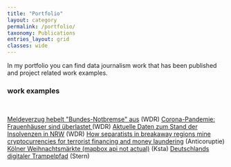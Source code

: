 ```yaml
---
title: "Portfolio"
layout: category
permalink: /portfolio/
taxonomy: Publications
entries_layout: grid
classes: wide
---
```

In my portfolio you can find data journalism work that has been published and project related work examples.

### work examples
<br>
 
[Meldeverzug hebelt "Bundes-Notbremse" aus](https://www1.wdr.de/nachrichten/corona-ueberlastete-frauenhaeuser-100.html)
(WDR)
[Corona-Pandemie: Frauenhäuser sind überlastet ](https://www1.wdr.de/nachrichten/corona-ueberlastete-frauenhaeuser-100.html)
(WDR)
[Aktuelle Daten zum Stand der Insolvenzen in NRW](https://www1.wdr.de/nachrichten/wirtschaft/insolvenzzahlen-nrw-100.html)
(WDR)
[How separatists in breakaway regions mine cryptocurrencies for terrorist financing and money laundering](https://anticoruptie.md/en/investigations/economic//how-separatists-in-breakaway-regions-mine-cryptocurrencies-for-terrorist-financing-and-money-laundering)
(Anticoruptie)
[Kölner Weihnachtsmärkte (mapbox api not actual)](https://nashtash.github.io/markte/)
(Ksta)
[Deutschlands digitaler Trampelpfad](https://www.stern.de/digital/online/dsl-verfuegbarkeit--so-langsam-ist-das-internet-in-deutschland-8200690.html)
(Stern)